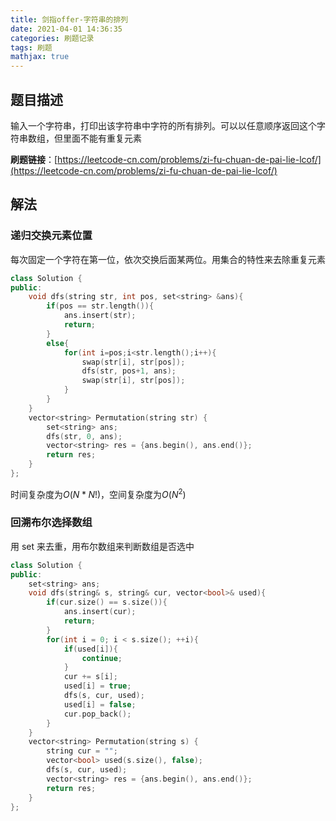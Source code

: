 ```yaml
---
title: 剑指offer-字符串的排列
date: 2021-04-01 14:36:35
categories: 刷题记录
tags: 刷题
mathjax: true
---
```


## 题目描述

输入一个字符串，打印出该字符串中字符的所有排列。可以以任意顺序返回这个字符串数组，但里面不能有重复元素

**刷题链接**：[https://leetcode-cn.com/problems/zi-fu-chuan-de-pai-lie-lcof/](https://leetcode-cn.com/problems/zi-fu-chuan-de-pai-lie-lcof/)

<!--more-->

## 解法

### 递归交换元素位置

每次固定一个字符在第一位，依次交换后面某两位。用集合的特性来去除重复元素

```C++
class Solution {
public:
    void dfs(string str, int pos, set<string> &ans){
        if(pos == str.length()){
            ans.insert(str);
            return;
        }
        else{
            for(int i=pos;i<str.length();i++){
                swap(str[i], str[pos]);
                dfs(str, pos+1, ans);
                swap(str[i], str[pos]);
            }
        }
    }
    vector<string> Permutation(string str) {
        set<string> ans;
        dfs(str, 0, ans);
        vector<string> res = {ans.begin(), ans.end()};
        return res;
    }
};
```

时间复杂度为$O(N*N!)$，空间复杂度为$O(N^2)$

### 回溯布尔选择数组

用 set 来去重，用布尔数组来判断数组是否选中

```C++
class Solution {
public:
    set<string> ans;
    void dfs(string& s, string& cur, vector<bool>& used){
        if(cur.size() == s.size()){
            ans.insert(cur);
            return;
        }
        for(int i = 0; i < s.size(); ++i){
            if(used[i]){
                continue;
            }
            cur += s[i];
            used[i] = true;
            dfs(s, cur, used);
            used[i] = false;
            cur.pop_back();
        }
    }
    vector<string> Permutation(string s) {
        string cur = "";
        vector<bool> used(s.size(), false);
        dfs(s, cur, used);
        vector<string> res = {ans.begin(), ans.end()};
        return res;
    }
};
```
